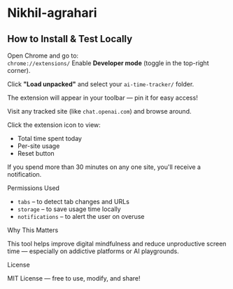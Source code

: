 # Nikhil-agrahari



## How to Install & Test Locally
Open Chrome and go to:  
   `chrome://extensions/`
Enable **Developer mode** (toggle in the top-right corner).

Click **"Load unpacked"** and select your `ai-time-tracker/` folder.

The extension will appear in your toolbar — pin it for easy access!

Visit any tracked site (like `chat.openai.com`) and browse around.

Click the extension icon to view:
   - Total time spent today
   - Per-site usage
   - Reset button

If you spend more than 30 minutes on any one site, you'll receive a notification.


Permissions Used

- `tabs` – to detect tab changes and URLs
- `storage` – to save usage time locally
- `notifications` – to alert the user on overuse

Why This Matters

This tool helps improve digital mindfulness and reduce unproductive screen time — especially on addictive platforms or AI playgrounds.


License

MIT License — free to use, modify, and share!




